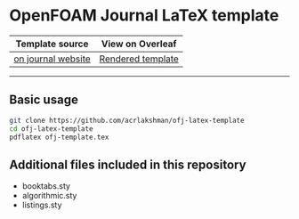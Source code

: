 # OpenFOAM Journal LaTeX template

<div align="center">

|                                **Template source**                                |                      **View on Overleaf**                       |
| :-------------------------------------------------------------------------------: | :-------------------------------------------------------------: |
| [on journal website](https://journal.openfoam.com/index.php/ofj/authorGuidelines) | [Rendered template](https://www.overleaf.com/read/xfjpcnvndzyk) |

</div>

---

## Basic usage

```sh
git clone https://github.com/acrlakshman/ofj-latex-template
cd ofj-latex-template
pdflatex ofj-template.tex
```

## Additional files included in this repository

- booktabs.sty
- algorithmic.sty
- listings.sty
